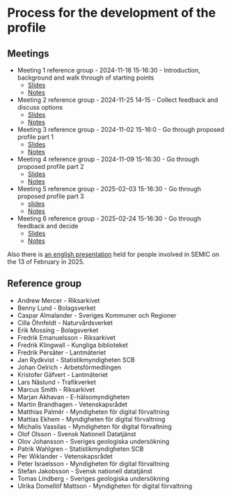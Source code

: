 # Process for the development of the profile

## Meetings

* Meeting 1 reference group - 2024-11-18 15-16:30 - Introduction, background and walk through of starting points
    * [Slides](slides-meeting1.pdf)
    * [Notes](notes-meeting1.pdf)
* Meeting 2 reference group - 2024-11-25 14-15 - Collect feedback and discuss options
    * [Slides](slides-meeting2.pdf)
    * [Notes](notes-meeting2.pdf)
* Meeting 3 reference group - 2024-11-02 15-16:0 - Go through proposed profile part 1
  * [Slides](slides-meeting3.pdf)
  * [Notes](notes-meeting3.pdf)
* Meeting 4 reference group - 2024-11-09 15-16:30 - Go through proposed profile part 2
  * [Slides](slides-meeting4.pdf)
  * [Notes](notes-meeting4.pdf)
* Meeting 5 reference group - 2025-02-03 15-16:30 - Go through proposed profile part 3
  * [slides](slides-meeting5.pdf)
  * [Notes](notes-meeting5.pdf)
* Meeting 6 reference group - 2025-02-24 15-16:30 - Go through feedback and decide
  * [Slides](slides-meeting6.pdf)
  * [Notes](notes-meeting6.pdf)

Also there is [an english presentation](INSPEC-SEMIC-20250213.pdf) held for people involved in SEMIC on the 13 of February in 2025.

## Reference group

* Andrew Mercer - Riksarkivet
* Benny Lund - Bolagsverket
* Caspar Almalander - Sveriges Kommuner och Regioner
* Cilla Öhnfeldt - Naturvårdsverket
* Erik Mossing - Bolagsverket
* Fredrik Emanuelsson - Riksarkivet
* Fredrik Klingwall - Kungliga biblioteket
* Fredrik Persäter - Lantmäteriet
* Jan Rydkvist - Statistikmyndigheten SCB
* Johan Oelrich - Arbetsförmedlingen
* Kristofer Gäfvert - Lantmäteriet
* Lars Näslund - Trafikverket
* Marcus Smith - Riksarkivet
* Marjan Akhavan - E-hälsomyndigheten
* Martin Brandhagen - Vetenskapsrådet
* Matthias Palmér - Myndigheten för digital förvaltning
* Mattias Ekhem - Myndigheten för digital förvaltning
* Michalis Vassilas - Myndigheten för digital förvaltning
* Olof Olsson - Svensk Nationell Datatjänst
* Olov Johansson - Sveriges geologiska undersökning
* Patrik Wahlgren - Statistikmyndigheten SCB
* Per Wiklander - Vetenskapsrådet
* Peter Israelsson - Myndigheten för digital förvaltning
* Stefan Jakobsson - Svensk nationell datatjänst
* Tomas Lindberg - Sveriges geologiska undersökning
* Ulrika Domellöf Mattson - Myndigheten för digital förvaltning